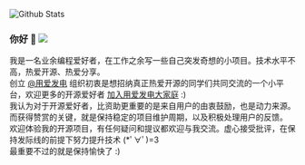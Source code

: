 ![Github Stats](https://github-readme-stats.vercel.app/api?username=adlered&bg_color=30,e96443,904e95&title_color=fff&text_color=fff)

### 你好 👋 <a title="Hits" target="_blank" href="https://github.com/88250/hits"><img src="https://hits.b3log.org/adlered/hits.svg"></a>

我是一名业余编程爱好者，在工作之余写一些自己突发奇想的小项目。技术水平不高，热爱开源、热爱分享。  
创立 [@用爱发电](https://github.com/Programming-With-Love) 组织初衷是想招纳真正热爱开源的同学们共同交流的一个小平台，欢迎更多的开源爱好者 [加入用爱发电大家庭](https://hacpai.com/article/1570552518797) :)  
我认为对于开源爱好者，比资助更重要的是来自用户的由衷鼓励，也是动力来源。而获得赞赏的关键，就是保持稳定的项目维护周期，以及积极处理用户的反馈。  
欢迎体验我的开源项目，有任何疑问和提议都欢迎与我交流。虚心接受批评，在保持发际线的前提下努力提升技术 (*ﾟ∀ﾟ)=3  
最重要不过的就是保持愉快了 :)
